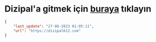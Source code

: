 # Dizipal'a gitmek için [buraya](https://dizipal612.com) tıklayın
    
```json
{
    "last_update": "27-08-2023 01:05:11",
    "url": "https://dizipal612.com"
}
```